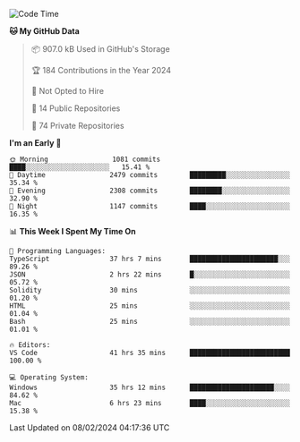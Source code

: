 <!--START_SECTION:waka-->
![Code Time](http://img.shields.io/badge/Code%20Time-5%2C227%20hrs%2012%20mins-blue)

**🐱 My GitHub Data** 

> 📦 907.0 kB Used in GitHub's Storage 
 > 
> 🏆 184 Contributions in the Year 2024
 > 
> 🚫 Not Opted to Hire
 > 
> 📜 14 Public Repositories 
 > 
> 🔑 74 Private Repositories 
 > 
**I'm an Early 🐤** 

```text
🌞 Morning                1081 commits        ████░░░░░░░░░░░░░░░░░░░░░   15.41 % 
🌆 Daytime                2479 commits        █████████░░░░░░░░░░░░░░░░   35.34 % 
🌃 Evening                2308 commits        ████████░░░░░░░░░░░░░░░░░   32.90 % 
🌙 Night                  1147 commits        ████░░░░░░░░░░░░░░░░░░░░░   16.35 % 
```


📊 **This Week I Spent My Time On** 

```text
💬 Programming Languages: 
TypeScript               37 hrs 7 mins       ██████████████████████░░░   89.26 % 
JSON                     2 hrs 22 mins       █░░░░░░░░░░░░░░░░░░░░░░░░   05.72 % 
Solidity                 30 mins             ░░░░░░░░░░░░░░░░░░░░░░░░░   01.20 % 
HTML                     25 mins             ░░░░░░░░░░░░░░░░░░░░░░░░░   01.04 % 
Bash                     25 mins             ░░░░░░░░░░░░░░░░░░░░░░░░░   01.01 % 

🔥 Editors: 
VS Code                  41 hrs 35 mins      █████████████████████████   100.00 % 

💻 Operating System: 
Windows                  35 hrs 12 mins      █████████████████████░░░░   84.62 % 
Mac                      6 hrs 23 mins       ████░░░░░░░░░░░░░░░░░░░░░   15.38 % 
```


 Last Updated on 08/02/2024 04:17:36 UTC
<!--END_SECTION:waka-->

